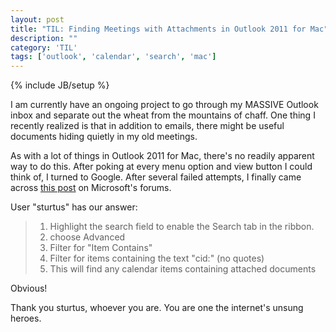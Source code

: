 ```yaml
---
layout: post
title: "TIL: Finding Meetings with Attachments in Outlook 2011 for Mac"
description: ""
category: 'TIL' 
tags: ['outlook', 'calendar', 'search', 'mac']
---
```

{% include JB/setup %}

I am currently have an ongoing project to go through my MASSIVE Outlook inbox and separate out the wheat from the mountains of chaff. One thing I recently realized is that in addition to emails, there might be useful documents hiding quietly in my old meetings. 

As with a lot of things in Outlook 2011 for Mac, there's no readily apparent way to do this. After poking at every menu option and view button I could think of, I turned to Google. After several failed attempts, I finally came across [this post](http://answers.microsoft.com/en-us/mac/forum/macoffice2011-macoutlook/are-attachments-actually-stored-in-meeting-invites/d3357fee-9b1c-427c-9c3a-ed81252420d0?auth=1) on Microsoft's forums. 

User "sturtus" has our answer:

> 1. Highlight the search field to enable the Search tab in the ribbon.
> 2. choose Advanced
> 3. Filter for "Item Contains"
> 4. Filter for items containing the text "cid:" (no quotes)
> 5. This will find any calendar items containing attached documents

Obvious!

Thank you sturtus, whoever you are. You are one the internet's unsung heroes.
